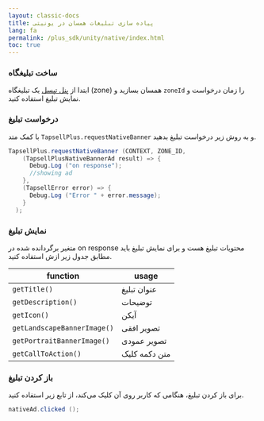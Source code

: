 ```yaml
---
layout: classic-docs
title: پیاده سازی تبلیغات همسان در یونیتی
lang: fa
permalink: /plus_sdk/unity/native/index.html
toc: true
---
```

### ساخت تبلیغگاه
ابتدا از [پنل تپسل](https://dashboard.tapsell.ir/) یک تبلیغگاه (zone) همسان بسازید و `zoneId` را زمان درخواست و نمایش تبلیغ استفاده کنید.


### درخواست تبلیغ
با کمک متد `TapsellPlus.requestNativeBanner` و به روش زیر درخواست تبلیغ بدهید.

```c#
TapsellPlus.requestNativeBanner (CONTEXT, ZONE_ID,
    (TapsellPlusNativeBannerAd result) => {
      Debug.Log ("on response");
      //showing ad
    },
    (TapsellError error) => {
      Debug.Log ("Error " + error.message);
    }
  );
```

### نمایش تبلیغ
متغیر برگردانده شده در on response محتویات تبلیغ هست و برای نمایش تبلیغ باید مطابق جدول زیر ازش استفاده کنید.


| function | usage |
| - | - |
| `getTitle()` | عنوان تبلیغ |
| `getDescription()` | توضیحات |
| `getIcon()` | آیکن |
| `getLandscapeBannerImage()` | تصویر افقی |
| `getPortraitBannerImage()` | تصویر عمودی |
| `getCallToAction()` | متن دکمه کلیک |


### باز کردن تبلیغ
برای باز کردن تبلیغ، هنگامی که کاربر روی آن کلیک می‌کند، از تابع زیر استفاده کنید.

```c#
nativeAd.clicked ();
```